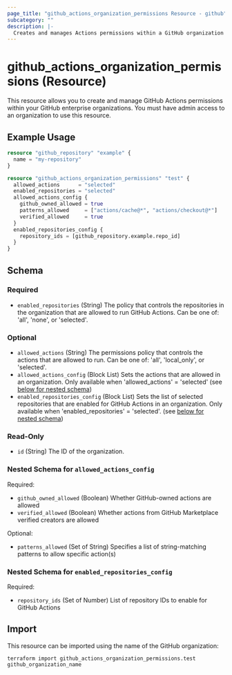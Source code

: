 ```yaml
---
page_title: "github_actions_organization_permissions Resource - github"
subcategory: ""
description: |-
  Creates and manages Actions permissions within a GitHub organization
---
```


# github_actions_organization_permissions (Resource)

This resource allows you to create and manage GitHub Actions permissions within your GitHub enterprise organizations. You must have admin access to an organization to use this resource.

## Example Usage

```terraform
resource "github_repository" "example" {
  name = "my-repository"
}

resource "github_actions_organization_permissions" "test" {
  allowed_actions      = "selected"
  enabled_repositories = "selected"
  allowed_actions_config {
    github_owned_allowed = true
    patterns_allowed     = ["actions/cache@*", "actions/checkout@*"]
    verified_allowed     = true
  }
  enabled_repositories_config {
    repository_ids = [github_repository.example.repo_id]
  }
}
```

<!-- schema generated by tfplugindocs -->
## Schema

### Required

- `enabled_repositories` (String) The policy that controls the repositories in the organization that are allowed to run GitHub Actions. Can be one of: 'all', 'none', or 'selected'.

### Optional

- `allowed_actions` (String) The permissions policy that controls the actions that are allowed to run. Can be one of: 'all', 'local_only', or 'selected'.
- `allowed_actions_config` (Block List) Sets the actions that are allowed in an organization. Only available when 'allowed_actions' = 'selected' (see [below for nested schema](#nestedblock--allowed_actions_config))
- `enabled_repositories_config` (Block List) Sets the list of selected repositories that are enabled for GitHub Actions in an organization. Only available when 'enabled_repositories' = 'selected'. (see [below for nested schema](#nestedblock--enabled_repositories_config))

### Read-Only

- `id` (String) The ID of the organization.

<a id="nestedblock--allowed_actions_config"></a>
### Nested Schema for `allowed_actions_config`

Required:

- `github_owned_allowed` (Boolean) Whether GitHub-owned actions are allowed
- `verified_allowed` (Boolean) Whether actions from GitHub Marketplace verified creators are allowed

Optional:

- `patterns_allowed` (Set of String) Specifies a list of string-matching patterns to allow specific action(s)


<a id="nestedblock--enabled_repositories_config"></a>
### Nested Schema for `enabled_repositories_config`

Required:

- `repository_ids` (Set of Number) List of repository IDs to enable for GitHub Actions

## Import

This resource can be imported using the name of the GitHub organization:

```shell
terraform import github_actions_organization_permissions.test github_organization_name
```
